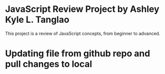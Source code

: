 # JavaScript Review Project by Ashley Kyle L. Tanglao
This project is a review of JavaScript concepts, from beginner to advanced. 

# Updating file from github repo and pull changes to local